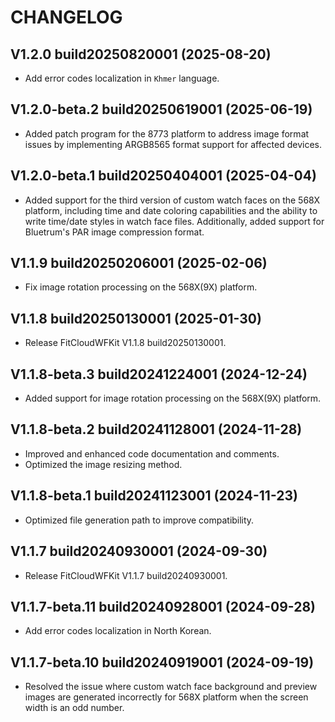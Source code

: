 # CHANGELOG

## V1.2.0 build20250820001 (2025-08-20)

- Add error codes localization in `Khmer` language.

## V1.2.0-beta.2 build20250619001 (2025-06-19)

- Added patch program for the 8773 platform to address image format issues by implementing ARGB8565 format support for affected devices.

## V1.2.0-beta.1 build20250404001 (2025-04-04)

- Added support for the third version of custom watch faces on the 568X platform, including time and date coloring capabilities and the ability to write time/date styles in watch face files. Additionally, added support for Bluetrum's PAR image compression format.

## V1.1.9 build20250206001 (2025-02-06)

- Fix image rotation processing on the 568X(9X) platform.

## V1.1.8 build20250130001 (2025-01-30)

- Release FitCloudWFKit V1.1.8 build20250130001.

## V1.1.8-beta.3 build20241224001 (2024-12-24)

- Added support for image rotation processing on the 568X(9X) platform.

## V1.1.8-beta.2 build20241128001 (2024-11-28)

- Improved and enhanced code documentation and comments.
- Optimized the image resizing method.

## V1.1.8-beta.1 build20241123001 (2024-11-23)

- Optimized file generation path to improve compatibility.

## V1.1.7 build20240930001 (2024-09-30)

- Release FitCloudWFKit V1.1.7 build20240930001.

## V1.1.7-beta.11 build20240928001 (2024-09-28)

- Add error codes localization in North Korean.

## V1.1.7-beta.10 build20240919001 (2024-09-19)

- Resolved the issue where custom watch face background and preview images are generated incorrectly for 568X platform when the screen width is an odd number.
